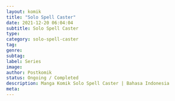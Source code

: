 ```yaml
---
layout: komik
title: "Solo Spell Caster"
date: 2021-12-20 06:04:04
subtitle: Solo Spell Caster
type: 
category: solo-spell-caster
tag: 
genre: 
subtag: 
label: Series
image: 
author: Postkomik
status: Ongoing / Completed
description: Manga Komik Solo Spell Caster | Bahasa Indonesia
meta: 
---
```


